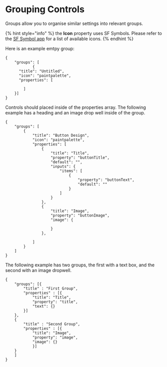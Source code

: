 # Grouping Controls

Groups allow you to organise similar settings into relevant groups.

{% hint style="info" %}
the **Icon** property uses SF Symbols. Please refer to the [SF Symbol app](https://developer.apple.com/sf-symbols/) for a list of available icons.
{% endhint %}

Here is an example emtpy group:

```
{
	"groups": [
			{
	  "title": "Untitled",
	  "icon": "paintpalette",
	  "properties": [
		  
		]
	}]
}
```

Controls should placed inside of the properties array. The following example has a heading and an image drop well inside of the group.

```
{
    "groups": [
        {
            "title": "Button Design",
            "icon": "paintpalette",
            "properties": [
                {
                    "title": "Title",
                    "property": "buttonTitle",
                    "default": "",
                    "inputs": {
                        "items": [
                            {
                                "property": "buttonText",
                                "default": ""
                            }
                        ]
                    }
                },
                {
                    "title": "Image",
                    "property": "buttonImage",
                    "image": {
                        
                    }
                },
                
            ]
        }
    ]
}
```

The following example has two groups, the first with a text box, and the second with an image dropwell.

```
{
    "groups": [{
        "title" : "First Group",
        "properties" : [{
            "title": "Title",
            "property": "title",
            "text": {}
        }]
    },
    {
        "title" : "Second Group",
        "properties" : [{
            "title": "Image",
            "property": "image",
            "image": {}
            }]
    } 
    ]
}
```
